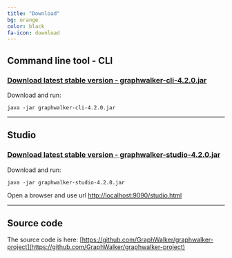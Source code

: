```yaml
---
title: "Download"
bg: orange
color: black
fa-icon: download
---
```


## Command line tool - CLI

### [Download latest stable version - graphwalker-cli-4.2.0.jar](https://github.com/GraphWalker/graphwalker-project/releases/download/4.2.0/graphwalker-cli-4.2.0.jar)

Download and run:
```console
java -jar graphwalker-cli-4.2.0.jar
```

---------------------------

## Studio

### [Download latest stable version - graphwalker-studio-4.2.0.jar](https://github.com/GraphWalker/graphwalker-project/releases/download/4.2.0/graphwalker-studio-4.2.0.jar)

Download and run:
```console
java -jar graphwalker-studio-4.2.0.jar
```

Open a browser and use url [http://localhost:9090/studio.html](http://localhost:9090/studio.html)

---------------------------

## Source code

The source code is here: [https://github.com/GraphWalker/graphwalker-project](https://github.com/GraphWalker/graphwalker-project)
